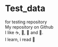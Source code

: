 # Test_data
for testing repository  
My repository on Github  
I like :coffee:, :pizza:, :apple: and :banana:.  
I learn,  i read :book: 
